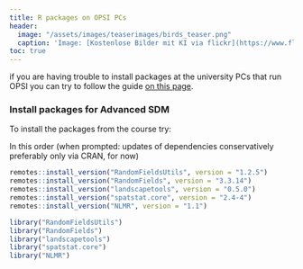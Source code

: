 ```yaml
---
title: R packages on OPSI PCs
header:
  image: "/assets/images/teaserimages/birds_teaser.png"
  caption: 'Image: [Kostenlose Bilder mit KI via flickr](https://www.flickr.com/photos/ai_universe/53440008559/); [CC BY 2.0 DEED](https://creativecommons.org/licenses/by/2.0/); image cropped'
toc: true
---
```


if you are having trouble to install packages at the university PCs that run OPSI you can try to follow the guide [on this page](https://geomoer.github.io/moer-spotlights/unit02/unit02-01_opsi.html).

### Install packages for Advanced SDM

To install the packages from the course try:

In this order (when prompted: updates of dependencies conservatively preferably only via CRAN, for now)
```r 
remotes::install_version("RandomFieldsUtils", version = "1.2.5")
remotes::install_version("RandomFields", version = "3.3.14")
remotes::install_version("landscapetools", version = "0.5.0")
remotes::install_version("spatstat.core", version = "2.4-4")
remotes::install_version("NLMR", version = "1.1")

library("RandomFieldsUtils")
library("RandomFields")
library("landscapetools")
library("spatstat.core")
library("NLMR")
```